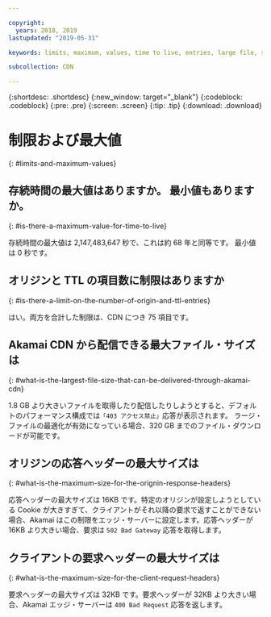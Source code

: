 ```yaml
---

copyright:
  years: 2018, 2019
lastupdated: "2019-05-31"

keywords: limits, maximum, values, time to live, entries, large file, size, optimization, downloads, years

subcollection: CDN

---
```


{:shortdesc: .shortdesc}
{:new_window: target="_blank"}
{:codeblock: .codeblock}
{:pre: .pre}
{:screen: .screen}
{:tip: .tip}
{:download: .download}

# 制限および最大値
{: #limits-and-maximum-values}

## 存続時間の最大値はありますか。 最小値もありますか。
{: #is-there-a-maximum-value-for-time-to-live}

存続時間の最大値は 2,147,483,647 秒で、これは約 68 年と同等です。 最小値は 0 秒です。

## オリジンと TTL の項目数に制限はありますか
{: #is-there-a-limit-on-the-number-of-origin-and-ttl-entries}

はい。両方を合計した制限は、CDN につき 75 項目です。

## Akamai CDN から配信できる最大ファイル・サイズは
{: #what-is-the-largest-file-size-that-can-be-delivered-through-akamai-cdn}

1.8 GB より大きいファイルを取得したり配信したりしようとすると、デフォルトのパフォーマンス構成では`「403 アクセス禁止」`応答が表示されます。 ラージ・ファイルの最適化が有効になっている場合、320 GB までのファイル・ダウンロードが可能です。

## オリジンの応答ヘッダーの最大サイズは
{: #what-is-the-maximum-size-for-the-orignin-response-headers}

応答ヘッダーの最大サイズは 16KB です。特定のオリジンが設定しようとしている Cookie が大きすぎて、クライアントがそれ以降の要求で返すことができない場合、Akamai はこの制限をエッジ・サーバーに設定します。応答ヘッダーが 16KB より大きい場合、要求は `502 Bad Gateway` 応答を取得します。

## クライアントの要求ヘッダーの最大サイズは
{: #what-is-the-maximum-size-for-the-client-request-headers}

要求ヘッダーの最大サイズは 32KB です。要求ヘッダーが 32KB より大きい場合、Akamai エッジ・サーバーは `400 Bad Request` 応答を返します。
